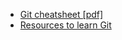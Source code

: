 - [Git cheatsheet [pdf]](https://education.github.com/git-cheat-sheet-education.pdf)
- [Resources to learn Git](https://try.github.io/)